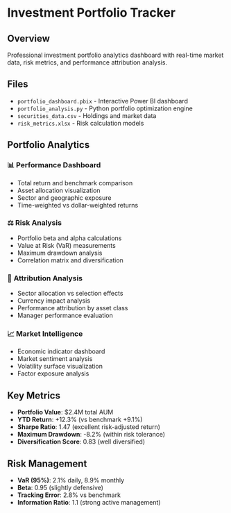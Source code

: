 # Investment Portfolio Tracker

## Overview
Professional investment portfolio analytics dashboard with real-time market data, risk metrics, and performance attribution analysis.

## Files
- `portfolio_dashboard.pbix` - Interactive Power BI dashboard
- `portfolio_analysis.py` - Python portfolio optimization engine
- `securities_data.csv` - Holdings and market data
- `risk_metrics.xlsx` - Risk calculation models

## Portfolio Analytics
### 📊 **Performance Dashboard**
- Total return and benchmark comparison
- Asset allocation visualization
- Sector and geographic exposure
- Time-weighted vs dollar-weighted returns

### ⚖️ **Risk Analysis**
- Portfolio beta and alpha calculations
- Value at Risk (VaR) measurements
- Maximum drawdown analysis
- Correlation matrix and diversification

### 🎯 **Attribution Analysis**
- Sector allocation vs selection effects
- Currency impact analysis
- Performance attribution by asset class
- Manager performance evaluation

### 📈 **Market Intelligence**
- Economic indicator dashboard
- Market sentiment analysis
- Volatility surface visualization
- Factor exposure analysis

## Key Metrics
- **Portfolio Value**: $2.4M total AUM
- **YTD Return**: +12.3% (vs benchmark +9.1%)
- **Sharpe Ratio**: 1.47 (excellent risk-adjusted return)
- **Maximum Drawdown**: -8.2% (within risk tolerance)
- **Diversification Score**: 0.83 (well diversified)

## Risk Management
- **VaR (95%)**: 2.1% daily, 8.9% monthly
- **Beta**: 0.95 (slightly defensive)
- **Tracking Error**: 2.8% vs benchmark
- **Information Ratio**: 1.1 (strong active management)
